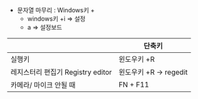 

- 문자열 마무리  : Windows키 +
	 - windows키 +i ⇒ 설정
	- a ⇒ 설정보드

|                                   | 단축키                |
| --------------------------------- | --------------------- |
| 실행키                            | 윈도우키 +R           |
| 레지스터리 편집기 Registry editor | 윈도우키 +R → regedit |
| 카메라/ 마이크 안될 때          |  FN + F11   |


